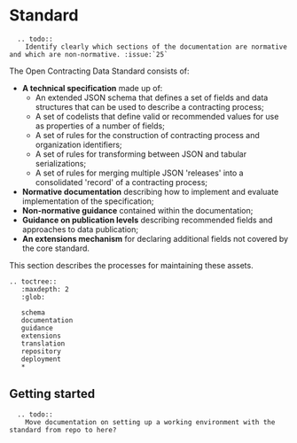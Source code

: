 # Standard

```eval_rst
  .. todo::
    Identify clearly which sections of the documentation are normative and which are non-normative. :issue:`25`
```

The Open Contracting Data Standard consists of:

* **A technical specification** made up of:
  * An extended JSON schema that defines a set of fields and data structures that can be used to describe a contracting process;
  * A set of codelists that define valid or recommended values for use as properties of a number of fields;
  * A set of rules for the construction of contracting process and organization identifiers;
  * A set of rules for transforming between JSON and tabular serializations;
  * A set of rules for merging multiple JSON 'releases' into a consolidated 'record' of a contracting process;
* **Normative documentation** describing how to implement and evaluate implementation of the specification;
* **Non-normative guidance** contained within the documentation;
* **Guidance on publication levels** describing recommended fields and approaches to data publication;
* **An extensions mechanism** for declaring additional fields not covered by the core standard.

This section describes the processes for maintaining these assets.

```eval_rst
.. toctree::
   :maxdepth: 2
   :glob:

   schema
   documentation
   guidance
   extensions
   translation
   repository
   deployment
   *
```

## Getting started

```eval_rst
  .. todo::
    Move documentation on setting up a working environment with the standard from repo to here?
```
